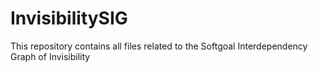 # InvisibilitySIG
This repository contains all files related to the Softgoal Interdependency Graph of Invisibility
